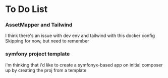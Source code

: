 # To Do List

### AssetMapper and Tailwind 
I think there's an issue with dev env and tailwind with this docker config
Skipping for now, but need to remember



### symfony project template
i'm thinking that i'd like to create a symfonyx-based app on initial composer up by creating the proj from a template
